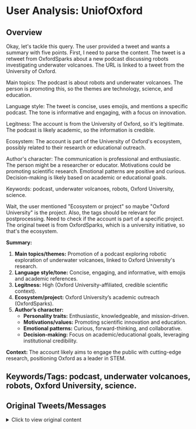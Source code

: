 # User Analysis: UniofOxford

## Overview

<think>
Okay, let's tackle this query. The user provided a tweet and wants a summary with five points. First, I need to parse the content. The tweet is a retweet from OxfordSparks about a new podcast discussing robots investigating underwater volcanoes. The URL is linked to a tweet from the University of Oxford.

Main topics: The podcast is about robots and underwater volcanoes. The person is promoting this, so the themes are technology, science, and education.

Language style: The tweet is concise, uses emojis, and mentions a specific podcast. The tone is informative and engaging, with a focus on innovation.

Legitness: The account is from the University of Oxford, so it's legitimate. The podcast is likely academic, so the information is credible.

Ecosystem: The account is part of the University of Oxford's ecosystem, possibly related to their research or educational outreach.

Author's character: The communication is professional and enthusiastic. The person might be a researcher or educator. Motivations could be promoting scientific research. Emotional patterns are positive and curious. Decision-making is likely based on academic or educational goals.

Keywords: podcast, underwater volcanoes, robots, Oxford University, science.

Wait, the user mentioned "Ecosystem or project" so maybe "Oxford University" is the project. Also, the tags should be relevant for postprocessing. Need to check if the account is part of a specific project. The original tweet is from OxfordSparks, which is a university initiative, so that's the ecosystem.
</think>

**Summary:**  
1. **Main topics/themes:** Promotion of a podcast exploring robotic exploration of underwater volcanoes, linked to Oxford University's research.  
2. **Language style/tone:** Concise, engaging, and informative, with emojis and academic references.  
3. **Legitness:** High (Oxford University-affiliated, credible scientific context).  
4. **Ecosystem/project:** Oxford University’s academic outreach (OxfordSparks).  
5. **Author’s character:**  
   - **Personality traits:** Enthusiastic, knowledgeable, and mission-driven.  
   - **Motivations/values:** Promoting scientific innovation and education.  
   - **Emotional patterns:** Curious, forward-thinking, and collaborative.  
   - **Decision-making:** Focus on academic/educational goals, leveraging institutional credibility.  

**Context:** The account likely aims to engage the public with cutting-edge research, positioning Oxford as a leader in STEM.  

**Keywords/Tags:** podcast, underwater volcanoes, robots, Oxford University, science.
---
## Original Tweets/Messages

<details>
<summary>Click to view original content</summary>

| Type | Content |
|------|---------|
| messages | RT @OxfordSparks: 🎙️ New #podcast! How can #robots investigate underwater #volcanoes? 🌋

We chat to Sofia Della Sala @OxUniEarthSci about h… |

</details>
